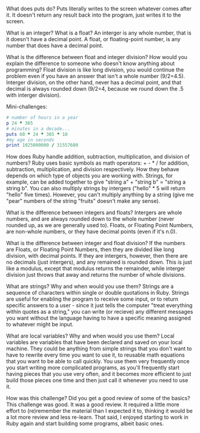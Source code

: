 What does puts do?
Puts literally writes to the screen whatever comes after it. It doesn't return any result back into the program, just writes it to the screen.

What is an integer? What is a float?
An interger is any whole number, that is it doesn't have a decimal point. A float, or floating-point number, is any number that does have a decimal point.

What is the difference between float and integer division? How would you explain the difference to someone who doesn't know anything about programming?
Float division is like long division, you would continue the problem even if you have an answer that isn't a whole number (9/2=4.5). Interger division, on the other hand, never has a decimal point, and that decimal is always rounded down (9/2=4, because we round down the .5 with interger division).

Mini-challenges:

```ruby
# number of hours in a year
p 24 * 365
# minutes in a decade...
puts 60 * 24 * 365 * 10
#my age in seconds
print 1025000000 / 31557600
```

How does Ruby handle addition, subtraction, multiplication, and division of numbers?
Ruby uses basic symbols as math operators: + - * / for addition, subtraction, multiplication, and division respectively. How they behave depends on which type of objects you are working with. Strings, for example, can be added together to give "string a" + "string b" = "string a string b". You can also multiply strings by intergers ("hello" * 5 will return "hello" five times). However, you can't multiply anything by a string (give me "pear" numbers of the string "fruits" doesn't make any sense).

What is the difference between integers and floats?
Intergers are whole numbers, and are always rounded down to the whole number (never rounded up, as we are generally used to). Floats, or Floating Point Numbers, are non-whole numbers, or they have decimal points (even if it's n.0). 

What is the difference between integer and float division?
If the numbers are Floats, or Floating Point Numbers, then they are divided like long division, with decimal points. If they are intergers, however, then there are no decimals (just intergers), and any remained is rounded down. This is just like a modulus, except that modulus returns the remainder, while interger division just throws that away and returns the number of whole divisions. 

What are strings? Why and when would you use them?
Strings are a sequence of characters within single or double quotations in Ruby. Strings are useful for enabling the program to receive some input, or to return specific answers to a user - since it just tells the computer "treat everything within quotes as a string," you can write (or recieve) any different messages you want without the language having to have a specific meaning assigned to whatever might be input. 

What are local variables? Why and when would you use them?
Local variables are variables that have been declared and saved on your local machine. They could be anything from simple strings that you don't want to have to rewrite every time you want to use it, to reusable math equations that you want to be able to call quickly. You use them very frequently once you start writing more complicated programs, as you'll frequently start having pieces that you use very often, and it becomes more efficient to just build those pieces one time and then just call it whenever you need to use it.

How was this challenge? Did you get a good review of some of the basics?
This challenge was good. It was a good review. It required a little more effort to (re)remember the material than I expected it to, thinking it would be a lot more review and less re-learn. That said, I enjoyed starting to work in Ruby again and start building some programs, albeit basic ones. 